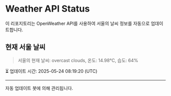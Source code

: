 
# Weather API Status

이 리포지토리는 OpenWeather API를 사용하여 서울의 날씨 정보를 자동으로 업데이트합니다.

## 현재 서울 날씨
> 서울의 현재 날씨: overcast clouds, 온도: 14.98°C, 습도: 64%

⏳ 업데이트 시간: 2025-05-24 08:19:20 (UTC)

---
자동 업데이트 봇에 의해 관리됩니다.
